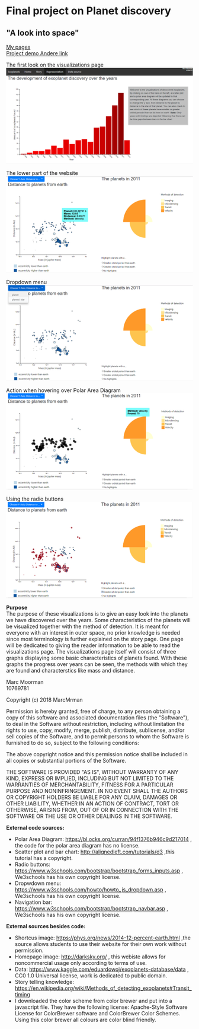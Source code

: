 # Final project on Planet discovery  

## "A look into space"  
<a href="https://marcmrman.github.io/final_project/">My pages</a>   
<a href="https://vimeo.com/277466391">Project demo </a>
<a href="https://vimeo.com/user86733844/review/277466391/a62230d508">Andere link</a>

The first look on the visualizations page
![barChart](doc/screenshotBarChart.png)  

The lower part of the website
![lowerPartSite](doc/screenshotScatterArea.png)  

Dropdown menu
![dropdownMenu](doc/screenshotDropdownMenu.png)  

Action when hovering over Polar Area Diagram
![areaDiagram](doc/screenshotHoveringAreaDiagram.png)  

Using the radio buttons
![planetHighlight](doc/screenshotHighlightedPlanets.png)  


**Purpose**  
The purpose of these visualizations is to give an easy look into the planets we have discovered over the years. Some characteristics of the planets will be visualized together with the method of detection. It is meant for everyone with an interest in outer space, no prior knowledge is needed since most terminology is further explained on the story page. One page will be dedicated to giving the reader information to be able to read the visualizations page. The visualizations page itself will consist of three graphs displaying some basic characteristics of planets found. With these graphs the progress over years can be seen, the methods with which they are found and characterstics like mass and distance. 

Marc Moorman  
10769781   

Copyright (c) 2018 MarcMrman  

Permission is hereby granted, free of charge, to any person obtaining a copy
of this software and associated documentation files (the "Software"), to deal
in the Software without restriction, including without limitation the rights
to use, copy, modify, merge, publish, distribute, sublicense, and/or sell
copies of the Software, and to permit persons to whom the Software is
furnished to do so, subject to the following conditions:

The above copyright notice and this permission notice shall be included in all
copies or substantial portions of the Software.

THE SOFTWARE IS PROVIDED "AS IS", WITHOUT WARRANTY OF ANY KIND, EXPRESS OR
IMPLIED, INCLUDING BUT NOT LIMITED TO THE WARRANTIES OF MERCHANTABILITY,
FITNESS FOR A PARTICULAR PURPOSE AND NONINFRINGEMENT. IN NO EVENT SHALL THE
AUTHORS OR COPYRIGHT HOLDERS BE LIABLE FOR ANY CLAIM, DAMAGES OR OTHER
LIABILITY, WHETHER IN AN ACTION OF CONTRACT, TORT OR OTHERWISE, ARISING FROM,
OUT OF OR IN CONNECTION WITH THE SOFTWARE OR THE USE OR OTHER DEALINGS IN THE
SOFTWARE.  

**External code sources:**  
- Polar Area Diagram: https://bl.ocks.org/curran/94f1376b946c9d217014 , the code for the polar area diagram has no license.  
- Scatter plot and bar chart: http://alignedleft.com/tutorials/d3 ,this tutorial has a copyright.  
- Radio buttons: https://www.w3schools.com/bootstrap/bootstrap_forms_inputs.asp , We3schools has his own copyright license.  
- Dropwdown menu: https://www.w3schools.com/howto/howto_js_dropdown.asp , We3schools has his own copyright license.  
- Navigation bar: https://www.w3schools.com/bootstrap/bootstrap_navbar.asp , We3schools has his own copyright license.  

**External sources besides code:**
- Shortcus image: https://phys.org/news/2014-12-percent-earth.html ,the source allows students to use their website for their own work without permission.  
- Homepage image: http://darksky.org/ , this webiste allows for noncommercial usage only according to terms of use.  
- Data:  https://www.kaggle.com/eduardowoj/exoplanets-database/data , CC0 1.0 Universal license, work is dedicated to public domain.  
- Story telling knowledge: https://en.wikipedia.org/wiki/Methods_of_detecting_exoplanets#Transit_timing
- I downloaded the color scheme from color brewer and put into a javascript file. They have the following license: Apache-Style Software License for ColorBrewer software and ColorBrewer Color Schemes. Using this color brewer all colours are color blind friendly.  